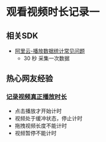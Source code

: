 # 观看视频时长记录一

## 相关SDK

- [阿里云-播放数据统计常见问题](https://help.aliyun.com/document_detail/63072.html)
  - 30 秒 采集一次数据

## 热心网友经验

### [记录视频真正播放时长](https://blog.csdn.net/weixin_30411997/article/details/98649918)

- 点击播放才开始计时
- 视频处于缓冲状态，停止计时
- 拖拽视频长度不能计时
- 视频暂停不能计时

